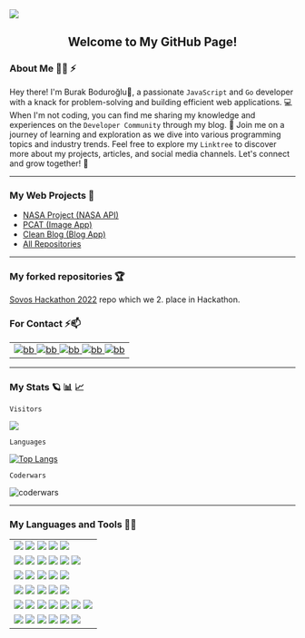 <img src="https://media.giphy.com/headers/GitHub/w8ZJLtJbmuph.gif"/>

<div align="center"> 
<h2>Welcome to My GitHub Page!</h2>
</div>

### About Me :technologist: ⚡

Hey there! I'm Burak Boduroğlu👋, a passionate `JavaScript` and `Go` developer with a knack for problem-solving and building efficient web applications. 💻 When I'm not coding, you can find me sharing my knowledge and experiences on the `Developer Community` through my blog. 📝 Join me on a journey of learning and exploration as we dive into various programming topics and industry trends. Feel free to explore my `Linktree` to discover more about my projects, articles, and social media channels. Let's connect and grow together! 🚀

<hr>

### My Web Projects 🔭

<ul>
  <li><a href="https://github.com/burakboduroglu/NASA-Project">NASA Project (NASA API)</a> </li>
  <li><a href="https://github.com/burakboduroglu/PCAT">PCAT (Image App)</a> </li>
  <li><a href="https://github.com/burakboduroglu/CLEANBLOG">Clean Blog (Blog App)</a> </li>
  <li><a href="https://github.com/burakboduroglu?tab=repositories">All Repositories</a> </li>
</ul>

<hr>

### My forked repositories :trophy:

<a href="https://github.com/burakboduroglu/SovosHackathon2022"> Sovos Hackathon 2022</a> repo which we 2. place in Hackathon.

### For Contact ⚡📫
<table>
    <tr>
      <td>
        <a href="https://linktr.ee/burakboduroglu" target="blank">
          <img src="https://img.shields.io/badge/linktree-39E09B?style=for-the-badge&logo=linktree&logoColor=white" alt="bb"/>
        </a>
        <a href="https://dev.to/burakboduroglu" target="blank">
          <img src="https://img.shields.io/badge/dev.to-0A0A0A?style=for-the-badge&logo=devdotto&logoColor=white" alt="bb"/>
        </a>
        <a href="https://www.hackerrank.com/burak_boduroglu?hr_r=1" target="blank">
          <img src="https://img.shields.io/badge/-Hackerrank-2EC866?style=for-the-badge&logo=HackerRank&logoColor=white" alt="bb"/>
        </a>
        <a href="https://www.codewars.com/users/burakboduroglu" target="blank">
          <img src="https://img.shields.io/badge/Codewars-B1361E?style=for-the-badge&logo=Codewars&logoColor=white" alt="bb"/>
        </a>
        <a href="https://leetcode.com/BurakBoduroglu/" target="blank">
          <img src="https://img.shields.io/badge/-LeetCode-FFA116?style=for-the-badge&logo=LeetCode&logoColor=black" alt="bb"/>
        </a>
      </td>
    </tr>
</table>
  
<hr>

### My Stats :ringed_planet: :bar_chart: :chart_with_upwards_trend:

`Visitors`

<img src="https://profile-counter.glitch.me/burakboduroglu/count.svg" />

`Languages`

[![Top Langs](https://github-readme-stats.vercel.app/api/top-langs/?username=burakboduroglu&layout=compact&theme=github_dark)](https://github.com/anuraghazra/github-readme-stats)

`Coderwars`
  
<img src="https://www.codewars.com/users/burakboduroglu/badges/small" alt="coderwars"/>



<hr>

### My Languages and Tools 🌱🔭

<div id="part-tech-tools">
  <table>
    <tr>
      <td>
        <img src="https://img.shields.io/badge/javascript-%23323330.svg?style=for-the-badge&logo=javascript&logoColor=%23F7DF1E"/> 
        <img src="https://img.shields.io/badge/node.js-6DA55F?style=for-the-badge&logo=node.js&logoColor=white"/>  
        <img src="https://img.shields.io/badge/express.js-%23404d59.svg?style=for-the-badge&logo=express&logoColor=%2361DAFB"/>  
        <img src="https://img.shields.io/badge/React-20232A?style=for-the-badge&logo=react&logoColor=61DAFB"/>  
        <img src="https://img.shields.io/badge/MongoDB-%234ea94b.svg?style=for-the-badge&logo=mongodb&logoColor=white"/>
      </td>
    </tr>
    <tr>
    <td>
        <img src="https://img.shields.io/badge/postgres-%23316192.svg?style=for-the-badge&logo=postgresql&logoColor=white"/> 
        <img src="https://img.shields.io/badge/Vite-B73BFE?style=for-the-badge&logo=vite&logoColor=FFD62E"/>  
        <img src="https://img.shields.io/badge/NODEMON-%23323330.svg?style=for-the-badge&logo=nodemon&logoColor=%BBDEAD"/>  
        <img src="https://img.shields.io/badge/Babel-F9DC3e?style=for-the-badge&logo=babel&logoColor=black"/>  
        <img src="https://img.shields.io/badge/NPM-%23CB3837.svg?style=for-the-badge&logo=npm&logoColor=white"/>
        <img src="https://img.shields.io/badge/go-%2300ADD8.svg?style=for-the-badge&logo=go&logoColor=white"/>
      </td>
    </tr>
    <td>
        <img src="https://img.shields.io/badge/-GraphQL-E10098?style=for-the-badge&logo=graphql&logoColor=white"/> 
        <img src="https://img.shields.io/badge/Visual%20Studio%20Code-0078d7.svg?style=for-the-badge&logo=visual-studio-code&logoColor=white"/>  
        <img src="https://img.shields.io/badge/github-%23121011.svg?style=for-the-badge&logo=github&logoColor=white"/>  
        <img src="https://img.shields.io/badge/docker-%230db7ed.svg?style=for-the-badge&logo=docker&logoColor=white"/>  
        <img src="https://img.shields.io/badge/git-%23F05033.svg?style=for-the-badge&logo=git&logoColor=white"/>  
      </td>
    </tr>
    <tr>
    <td>
        <img src="https://img.shields.io/badge/Postman-FF6C37?style=for-the-badge&logo=postman&logoColor=white"/> 
        <img src="https://img.shields.io/badge/-Swagger-%23Clojure?style=for-the-badge&logo=swagger&logoColor=white"/>  
        <img src="https://img.shields.io/badge/Render-%46E3B7.svg?style=for-the-badge&logo=render&logoColor=white"/>  
        <img src="https://img.shields.io/badge/bootstrap-%238511FA.svg?style=for-the-badge&logo=bootstrap&logoColor=white"/>  
        <img src="https://img.shields.io/badge/sqlite-%2307405e.svg?style=for-the-badge&logo=sqlite&logoColor=white"/>  
      </td>
    </tr>
    <tr>
    <td>
        <img src="https://img.shields.io/badge/css3-%231572B6.svg?style=for-the-badge&logo=css3&logoColor=white"/> 
        <img src="https://img.shields.io/badge/html5-%23E34F26.svg?style=for-the-badge&logo=html5&logoColor=white"/>  
        <img src="https://img.shields.io/badge/python-3670A0?style=for-the-badge&logo=python&logoColor=ffdd54"/>  
        <img src="https://img.shields.io/badge/java-%23ED8B00.svg?style=for-the-badge&logo=openjdk&logoColor=white"/>  
        <img src="https://img.shields.io/badge/c%23-%23239120.svg?style=for-the-badge&logo=c-sharp&logoColor=white"/>  
        <img src="https://img.shields.io/badge/Canva-%2300C4CC.svg?style=for-the-badge&logo=Canva&logoColor=white"/>  
        <img src="https://img.shields.io/badge/figma-%23F24E1E.svg?style=for-the-badge&logo=figma&logoColor=white"/>  
      </td>
    </tr>
    <tr>
    <td>
        <img src="https://img.shields.io/badge/Notion-%23000000.svg?style=for-the-badge&logo=notion&logoColor=white"/>
        <img src="https://img.shields.io/badge/heroku-%23430098.svg?style=for-the-badge&logo=heroku&logoColor=white"/> 
        <img src="https://img.shields.io/badge/bulma-00D0B1?style=for-the-badge&logo=bulma&logoColor=white"/> 
        <img src="https://img.shields.io/badge/flask-%23000.svg?style=for-the-badge&logo=flask&logoColor=white"/> 
        <img src="https://img.shields.io/badge/spring-%236DB33F.svg?style=for-the-badge&logo=spring&logoColor=white"/> 
        <img src="https://img.shields.io/badge/markdown-%23000000.svg?style=for-the-badge&logo=markdown&logoColor=white"/> 
      </td>
    </tr>
    
  </table>

</div>


